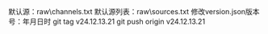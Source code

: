 默认源：raw\channels.txt
默认源列表：raw\sources.txt
修改version.json版本号：年月日时
git tag v24.12.13.21
git push origin v24.12.13.21
